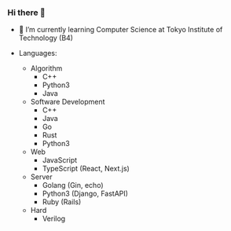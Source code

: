 ### Hi there 👋

<!--
**okoge-kaz/okoge-kaz** is a ✨ _special_ ✨ repository because its `README.md` (this file) appears on your GitHub profile.

Here are some ideas to get you started:
-->

- 🌱 I’m currently learning Computer Science at Tokyo Institute of Technology (B4)

- Languages:   
  - Algorithm
    - C++
    - Python3
    - Java
  - Software Development
    - C++
    - Java
    - Go
    - Rust
    - Python3
  - Web
    - JavaScript
    - TypeScript (React, Next.js)
  - Server
    - Golang (Gin, echo)
    - Python3 (Django, FastAPI)
    - Ruby (Rails)
  - Hard
    - Verilog
